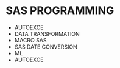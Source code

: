 # SAS PROGRAMMING #
- AUTOEXCE
- DATA TRANSFORMATION 
- MACRO SAS
- SAS DATE CONVERSION
- ML 
- AUTOEXCE

